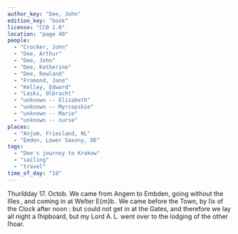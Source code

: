 ```yaml
---
author_key: "Dee, John"
edition_key: "book"
license: "CC0 1.0"
location: "page 40"
people:
  - "Crocker, John"
  - "Dee, Arthur"
  - "Dee, John"
  - "Dee, Katherine"
  - "Dee, Rowland"
  - "Fromond, Jane"
  - "Kelley, Edward"
  - "Laski, Olbracht"
  - "unknown -- Elizabeth"
  - "unknown -- Myrcopskie"
  - "unknown -- Marie"
  - "unknown -- nurse"
places:
  - "Anjum, Friesland, NL"
  - "Emden, Lower Saxony, DE"
tags:
  - "Dee's journey to Krakow"
  - "sailing"
  - "travel"
time_of_day: "18"
---
```

  Thurſdday 17. Octob. We came from Angem to Embden, going without the Iſles , and coming
in at Weſter E{m}b . We came before the Town, by ſix of the Clock after noon : but could not
get in at the Gates, and therefore we lay all night a ſhipboard, but my Lord A. L. went over
to the lodging of the other ſhoar.
